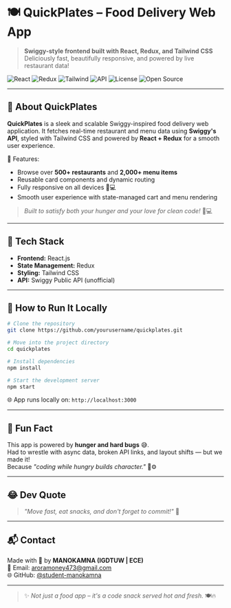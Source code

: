 # 🍽️ QuickPlates – Food Delivery Web App

> **Swiggy-style frontend built with React, Redux, and Tailwind CSS**  
> Deliciously fast, beautifully responsive, and powered by live restaurant data!

![React](https://img.shields.io/badge/React-Frontend-blue?style=flat-square)
![Redux](https://img.shields.io/badge/Redux-State--Manager-purple?style=flat-square)
![Tailwind](https://img.shields.io/badge/TailwindCSS-Styling-teal?style=flat-square)
![API](https://img.shields.io/badge/Swiggy-API-orange?style=flat-square)
![License](https://img.shields.io/badge/License-MIT-green?style=flat-square)
![Open Source](https://img.shields.io/badge/Open--Source-Contributions%20Welcome-brightgreen?style=flat-square)

---

## 🍕 About QuickPlates

**QuickPlates** is a sleek and scalable Swiggy-inspired food delivery web application. It fetches real-time restaurant and menu data using **Swiggy's API**, styled with Tailwind CSS and powered by **React + Redux** for a smooth user experience.

🎯 Features:
- Browse over **500+ restaurants** and **2,000+ menu items**
- Reusable card components and dynamic routing
- Fully responsive on all devices 📱💻
- Smooth user experience with state-managed cart and menu rendering

> _Built to satisfy both your hunger and your love for clean code!_ 🍔💻

---

## 🧠 Tech Stack

- **Frontend:** React.js
- **State Management:** Redux
- **Styling:** Tailwind CSS
- **API:** Swiggy Public API (unofficial)

---

## 🚀 How to Run It Locally

```bash
# Clone the repository
git clone https://github.com/yourusername/quickplates.git

# Move into the project directory
cd quickplates

# Install dependencies
npm install

# Start the development server
npm start
```

🌐 App runs locally on: `http://localhost:3000`

---

## 🌟 Fun Fact

This app is powered by **hunger and hard bugs** 😅.  
Had to wrestle with async data, broken API links, and layout shifts — but we made it!  
Because *"coding while hungry builds character."* 🍱⚙️

---

## 😂 Dev Quote

> _"Move fast, eat snacks, and don't forget to commit!"_ 🍟

---

## 📬 Contact

Made with 💙 by **MANOKAMNA (IGDTUW | ECE)**  
📧 Email: aroramoney473@gmail.com  
🌐 GitHub: [@student-manokamna](https://github.com/student-manokamna)

---

> ✨ *Not just a food app – it's a code snack served hot and fresh.* 🍽️🔥
